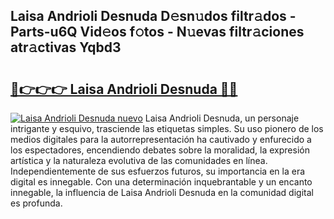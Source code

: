 ## Laisa Andrioli Desnuda D𝚎sn𝚞dos filtr𝚊dos - Parts-u6Q Vid𝚎os f𝚘tos - N𝚞evas filtr𝚊ciones atr𝚊ctivas Yqbd3

# <h2><a href="http://mbcpfv.tromn.icu/?c=Laisa+Andrioli+Desnuda">🔗👉👉👉 Laisa Andrioli Desnuda 🔗🔗</a></h2>

[![Laisa Andrioli Desnuda nuevo](https://i.imgur.com/pEAQMta.gif)](http://mbcpfv.tromn.icu/?c=Laisa+Andrioli+Desnuda)
Laisa Andrioli Desnuda, un personaje intrigante y esquivo, trasciende las etiquetas simples. Su uso pionero de los medios digitales para la autorrepresentación ha cautivado y enfurecido a los espectadores, encendiendo debates sobre la moralidad, la expresión artística y la naturaleza evolutiva de las comunidades en línea. Independientemente de sus esfuerzos futuros, su importancia en la era digital es innegable. Con una determinación inquebrantable y un encanto innegable, la influencia de Laisa Andrioli Desnuda en la comunidad digital es profunda.
